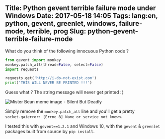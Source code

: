 Title: Python gevent terrible failure mode under Windows
Date: 2017-05-18 14:05
Tags: lang:en, python, gevent, greenlet, windows, failure-mode, terrible, prog
Slug: python-gevent-terrible-failure-mode
---
What do you think of the following innocuous Python code ?
```python
from gevent import monkey
monkey.patch_all(thread=False, select=False)
import requests

requests.get('http://i-do-not-exist.com')
print('THIS WILL NEVER BE PRINTED !!!')
```

Guess what ? The string message will never get printed :(

![Mister Bean meme image - Silent But Deadly](images/2017/05/96cb6a3bd576058ccc3ca0442099c9f7_silent-memes-image-memes-at-relatablycom-silent-meme_400-400.jpeg)

Simply remove the `monkey.patch_all` line and you'll get a pretty `socket.gaierror: [Errno 8] Name or service not known`.

I tested this with `gevent==1.2.1` and Windows 10, with the `gevent` & `greenlet` packages built from source by `pip install`.
